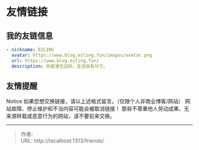 # 友情链接


## 我的友链信息

```yaml
- nickname: EZLING
  avatar: https://www.blog.ezling.fun/images/avatar.png
  url: https://www.blog.ezling.fun/
  description: 热爱漫无边际，生活自有分寸。
```

## 友情提醒   
Notice
如果您想交换链接，请以上述格式留言。（仅限个人非商业博客/网站）
网站故障、停止维护和不当内容可能会被取消链接！
那些不尊重他人劳动成果、无来源转载或恶意行为的网站，请不要前来交换。

---

> 作者:   
> URL: http://localhost:1313/friends/  

